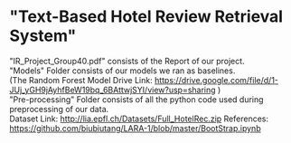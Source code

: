 # "Text-Based Hotel Review Retrieval System"

 "IR_Project_Group40.pdf" consists of the Report of our project. <br />
 "Models" Folder consists of our models we ran as baselines. <br />
    (The Random Forest Model Drive Link: https://drive.google.com/file/d/1-JUj_yGH9jAyhfBeW19bq_6BAttwjSYI/view?usp=sharing )   <br />
  "Pre-processing" Folder consists of all the python code used during preprocessing of our data. <br />
 Dataset Link: http://lia.epfl.ch/Datasets/Full_HotelRec.zip
References: https://github.com/biubiutang/LARA-1/blob/master/BootStrap.ipynb
